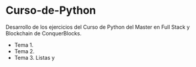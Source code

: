 # Curso-de-Python
Desarrollo de los ejercicios del Curso de Python del Master en Full Stack y Blockchain de ConquerBlocks.
* Tema 1.
* Tema 2.
* Tema 3. Listas y 
